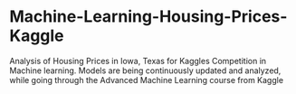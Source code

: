 ﻿# Machine-Learning-Housing-Prices-Kaggle

Analysis of Housing Prices in Iowa, Texas for Kaggles Competition in Machine learning. Models are being continuously updated and analyzed, while going through the Advanced Machine Learning course from Kaggle
